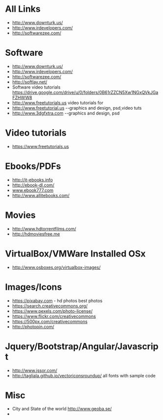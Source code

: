 # All Links
* http://www.downturk.us/
* http://www.irdevelopers.com/
* http://softwarezee.com/

# Software
* http://www.downturk.us/
* http://www.irdevelopers.com/
* http://softwarezee.com/
* http://softlay.net/
* Software video tutorials https://drive.google.com/drive/u/0/folders/0B61rZZCN5Xw1NGxQVkJGaFZHWW8
* http://www.freetutorials.us     video tutorials for
* http://www.freetutorial.us      --graphics and design, psd,video tuts
* http://www.3dgfxtra.com    --graphics and design, psd

# Video tutorials
* https://www.freetutorials.us

# Ebooks/PDFs
* http://it-ebooks.info
* http://ebook-dl.com/
* www.ebook777.com
* http://www.allitebooks.com/


# Movies
* http://www.hdtorrentfilms.com/
* http://hdmoviesfree.me

# VirtualBox/VMWare Installed OSx
* http://www.osboxes.org/virtualbox-images/

# Images/Icons
* https://pixabay.com - hd photos best photos
* https://search.creativecommons.org/
* https://www.pexels.com/photo-license/
* https://www.flickr.com/creativecommons
* https://500px.com/creativecommons
* http://photopin.com/

# Jquery/Bootstrap/Angular/Javascript
* http://www.jssor.com/
* http://tagliala.github.io/vectoriconsroundup/  all fonts with sample code

# Misc
* City and State of the world http://www.geoba.se/
* 

